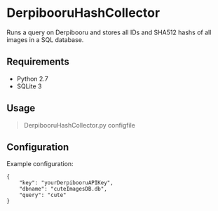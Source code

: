 # DerpibooruHashCollector

Runs a query on Derpibooru and stores all IDs and SHA512 hashs of all images in a SQL database.

## Requirements

* Python 2.7
* SQLite 3

## Usage

> DerpibooruHashCollector.py configfile

## Configuration

Example configuration:


```
{
    "key": "yourDerpibooruAPIKey",
    "dbname": "cuteImagesDB.db",
    "query": "cute"  
}
```